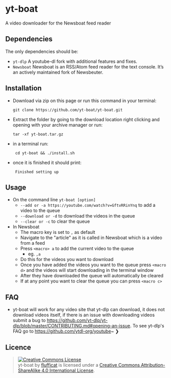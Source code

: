 # yt-boat
A video downloader for the Newsboat feed reader

## Dependencies
The only dependencies should be:
- `yt-dlp` A youtube-dl fork with additional features and fixes.
- `Newsboat` Newsboat is an RSS/Atom feed reader for the text console. It’s an actively maintained fork of Newsbeuter.

## Installation
- Download via zip on this page or run this command in your terminal:

  `git clone https://github.com/yt-boat/yt-boat.git`
- Extract the folder by going to the download location right clicking  and opening with your archive manager or run:

  `tar -xf yt-boat.tar.gz`
- in a terminal run:

  ` cd yt-boat && ./install.sh`
- once it is finished it should print:

  ` Finished setting up`

## Usage
- On the command line
	 `yt-boat [option]`
	 - `--add or -a https://youtube.com/watch?v=GftvRRinYnq`
	 to add a video to the queue
	 - `--download or -d`
	 to download the videos in the queue
	 - `--clear or -c`
	 to clear the queue
 - In Newsboat
	 - The macro key is set to `,` as default
	 - Navigate to the "article" as it is called in Newsboat which is a video from a feed
	 - Press `<macro> a` to add the current video to the queue
		 - eg. `,a`
	 - Do this for the videos you want to download
	 - Once you have added the videos you want to the queue
	press `<macro d>` and the videos will start downloading in the terminal window
	 - After they have downloaded the queue will automatically be cleared
	 - If at any point you want to clear the queue you can press `<macro c>`

## FAQ
- yt-boat will work for any video site that yt-dlp can download, it does not download videos itself, if there is an issue with downloading videos submit a bug to https://github.com/yt-dlp/yt-dlp/blob/master/CONTRIBUTING.md#opening-an-issue. To see yt-dlp's FAQ go to https://github.com/ytdl-org/youtube~ ❯

## Licence
> <a rel="license" href="http://creativecommons.org/licenses/by-sa/4.0/"><img alt="Creative Commons License" style="border-width:0" src="https://i.creativecommons.org/l/by-sa/4.0/88x31.png" /></a><br /><span xmlns:dct="http://purl.org/dc/terms/" property="dct:title">yt-boat</span> by <a xmlns:cc="http://creativecommons.org/ns#" href="https://github.com/flufficat/flufficat" property="cc:attributionName" rel="cc:attributionURL">flufficat</a> is licensed under a <a rel="license" href="http://creativecommons.org/licenses/by-sa/4.0/">Creative Commons Attribution-ShareAlike 4.0 International License</a>.
